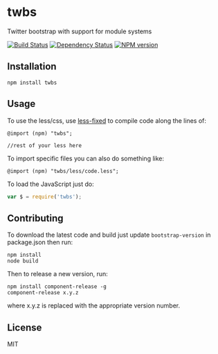# twbs

Twitter bootstrap with support for module systems

[![Build Status](https://travis-ci.org/ForbesLindesay/twbs.png?branch=master)](https://travis-ci.org/ForbesLindesay/twbs)
[![Dependency Status](https://gemnasium.com/ForbesLindesay/twbs.png)](https://gemnasium.com/ForbesLindesay/twbs)
[![NPM version](https://badge.fury.io/js/twbs.png)](http://badge.fury.io/js/twbs)

## Installation

    npm install twbs

## Usage

To use the less/css, use [less-fixed](https://github.com/ForbesLindesay/less-fixed) to compile code along the lines of:

```less
@import (npm) "twbs";

//rest of your less here
```

To import specific files you can also do something like:

```less
@import (npm) "twbs/less/code.less";
```

To load the JavaScript just do:

```js
var $ = require('twbs');
```

## Contributing

To download the latest code and build just update `bootstrap-version` in package.json then run:

```
npm install
node build
```

Then to release a new version, run:

```
npm install component-release -g
component-release x.y.z
```

where x.y.z is replaced with the appropriate version number.

## License

  MIT